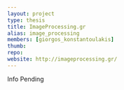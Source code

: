 ```yaml
---
layout: project
type: thesis
title: ImageProcessing.gr
alias: image_processing
members: [giorgos_konstantoulakis]
thumb:
repo:
website: http://imageprocessing.gr/
---
```

Info Pending
